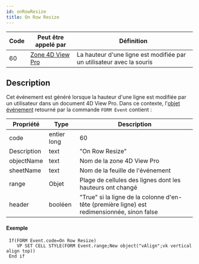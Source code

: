 ```yaml
---
id: onRowResize
title: On Row Resize
---
```


| Code | Peut être appelé par                                    | Définition                                                            |
| ---- | ------------------------------------------------------- | --------------------------------------------------------------------- |
| 60   | [Zone 4D View Pro](FormObjects/viewProArea_overview.md) | La hauteur d'une ligne est modifiée par un utilisateur avec la souris |


## Description

Cet événement est généré lorsque la hauteur d'une ligne est modifiée par un utilisateur dans un document 4D View Pro. Dans ce contexte, l'[objet événement](overview.md#event-object) retourné par la commande `FORM Event` contient :

| Propriété   | Type        | Description                                                                                 |
| ----------- | ----------- | ------------------------------------------------------------------------------------------- |
| code        | entier long | 60                                                                                          |
| Description | text        | "On Row Resize"                                                                             |
| objectName  | text        | Nom de la zone 4D View Pro                                                                  |
| sheetName   | text        | Nom de la feuille de l'événement                                                            |
| range       | Objet       | Plage de cellules des lignes dont les hauteurs ont changé                                   |
| header      | booléen     | "True" si la ligne de la colonne d'en-tête (première ligne) est redimensionnée, sinon false |

#### Exemple

```4d
 If(FORM Event.code=On Row Resize)
    VP SET CELL STYLE(FORM Event.range;New object("vAlign";vk vertical align top))
 End if
```